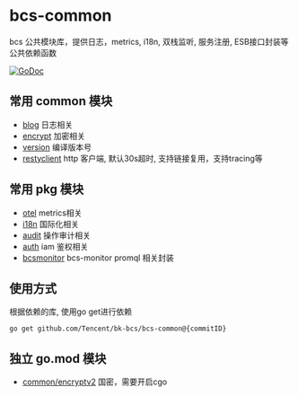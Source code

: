 # bcs-common

bcs 公共模块库，提供日志，metrics, i18n, 双栈监听, 服务注册, ESB接口封装等公共依赖函数

<a href="https://pkg.go.dev/github.com/Tencent/bk-bcs/bcs-common/common" target="_blank"><img src="https://pkg.go.dev/badge/github.com/Tencent/bk-bcs/bcs-common" alt="GoDoc"></a>

## 常用 common 模块
- [blog](./common/blog/) 日志相关
- [encrypt](./common/encrypt/) 加密相关
- [version](./common/version/) 编译版本号
- [restyclient](./common/http/restyclient/) http 客户端, 默认30s超时, 支持链接复用，支持tracing等

## 常用 pkg 模块
- [otel](./pkg/otel/) metrics相关
- [i18n](./pkg/i18n/) 国际化相关
- [audit](./pkg//audit/) 操作审计相关
- [auth](./pkg/auth/) iam 鉴权相关
- [bcsmonitor](./pkg/bcsmonitor/) bcs-monitor promql 相关封装

## 使用方式
根据依赖的库, 使用go get进行依赖
```
go get github.com/Tencent/bk-bcs/bcs-common@{commitID}
```

## 独立 go.mod 模块
- [common/encryptv2](./common/encryptv2/) 国密，需要开启cgo
